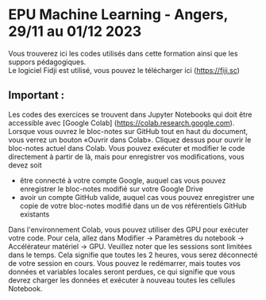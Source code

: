 # EPU Machine Learning - Angers, 29/11 au 01/12 2023

Vous trouverez ici les codes utilisés dans cette formation ainsi que les suppors pédagogiques.\
Le logiciel Fidji est utilisé, vous pouvez le télécharger ici (https://fiji.sc)

## Important : 
Les codes des exercices se trouvent dans Jupyter Notebooks qui doit être accessible avec [Google Colab] (https://colab.research.google.com). 
Lorsque vous ouvrez le bloc-notes sur GitHub tout en haut du document, vous verrez un bouton «Ouvrir dans Colab». Cliquez dessus pour ouvrir le bloc-notes actuel dans Colab. 
Vous pouvez exécuter et modifier le code directement à partir de là, mais pour enregistrer vos modifications, vous devez soit
- être connecté à votre compte Google, auquel cas vous pouvez enregistrer le bloc-notes modifié sur votre Google Drive
- avoir un compte GitHub valide, auquel cas vous pouvez enregistrer une copie de votre bloc-notes modifié dans un de vos référentiels GitHub existants

Dans l'environnement Colab, vous pouvez utiliser des GPU pour exécuter votre code. Pour cela, allez dans Modifier -> Paramètres du notebook -> Accélérateur matériel -> GPU. Veuillez   noter que les sessions sont limitées dans le temps. Cela signifie que toutes les 2 heures, vous serez déconnecté de votre session en cours. Vous pouvez le redémarrer, mais toutes vos données et variables locales seront perdues, ce qui signifie que vous devrez charger les données et exécuter à nouveau toutes les cellules Notebook.
